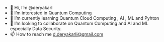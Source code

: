 - 👋 Hi, I’m @deryakarl
- 👀 I’m interested in Quantum Computing
- 🌱 I’m currently learning  Quantum Cloud Computing , AI , ML and Pyhton
- 💞️ I’m looking to collaborate on Quantum Computing and AI and ML especially Data Security.
- 📫 How to reach me d.deryakarli@gmail.com

<!---
deryakarl/deryakarl is a ✨ special ✨ repository because its `README.md` (this file) appears on your GitHub profile.
You can click the Preview link to take a look at your changes.
--->
